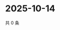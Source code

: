 # 2025-10-14

共 0 条

<!-- BEGIN ZHIHUVIDEO -->
<!-- 最后更新时间 Tue Oct 14 2025 10:18:46 GMT+0800 (China Standard Time) -->

<!-- END ZHIHUVIDEO -->
